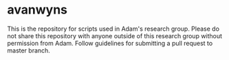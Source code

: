 # avanwyns
This is the repository for scripts used in Adam's research group.
Please do not share this repository with anyone outside of this research group without permission from Adam.
Follow guidelines for submitting a pull request to master branch.
